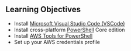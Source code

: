 ## Learning Objectives

* Install [Microsoft Visual Studio Code (VSCode)](https://code.visualstudio.com)
* Install cross-platform [PowerShell](https://github.com/PowerShell/PowerShell/) Core edition
* Install [AWS Tools for PowerShell](https://aws.amazon.com/documentation/powershell/)
* Set up your AWS credentials profile
